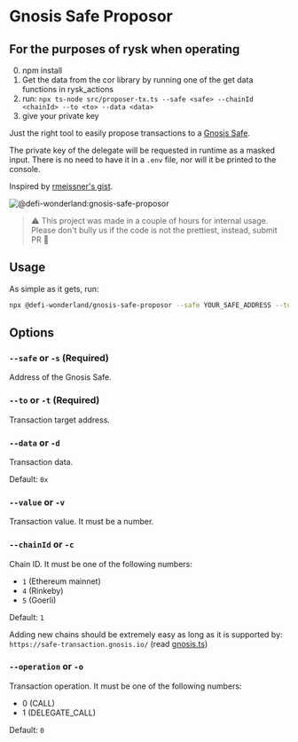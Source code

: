 # Gnosis Safe Proposor

## For the purposes of rysk when operating

0. npm install
1. Get the data from the cor library by running one of the get data functions in rysk_actions
2. run:
`npx ts-node src/proposer-tx.ts --safe <safe> --chainId <chainId> --to <to> --data <data>`
3. give your private key


Just the right tool to easily propose transactions to a [Gnosis Safe](https://gnosis-safe.io/).

The private key of the delegate will be requested in runtime as a masked input. There is no need to have it in a `.env` file, nor will it be printed to the console.

Inspired by [rmeissner's gist](https://gist.github.com/rmeissner/0fa5719dc6b306ba84ee34bebddc860b).

![@defi-wonderland:gnosis-safe-proposor](https://user-images.githubusercontent.com/84932007/191055124-1e635276-dc9a-40ab-9359-feeea29c5ac0.gif)

> :warning: This project was made in a couple of hours for internal usage. Please don't bully us if the code is not the prettiest, instead, submit PR 🙈

## Usage

As simple as it gets, run:
```bash
npx @defi-wonderland/gnosis-safe-proposor --safe YOUR_SAFE_ADDRESS --to YOUR_TARGET_ADDRESS --data YOUR_TX_DATA
```

## Options

### `--safe` or `-s` (Required)
Address of the Gnosis Safe.

### `--to` or `-t` (Required)
Transaction target address.

### `--data` or `-d`
Transaction data.

Default: `0x`

### `--value` or `-v`
Transaction value. It must be a number.

### `--chainId` or `-c`

Chain ID. It must be one of the following numbers:
* `1` (Ethereum mainnet)
* `4` (Rinkeby)
* `5` (Goerli)

Default: `1`

Adding new chains should be extremely easy as long as it is supported by: `https://safe-transaction.gnosis.io/` (read [gnosis.ts](https://github.com/defi-wonderland/gnosis-safe-proposor/blob/main/src/utils/gnosis.ts))

### `--operation` or `-o`

Transaction operation. It must be one of the following numbers:
* 0 (CALL)
* 1 (DELEGATE_CALL)

Default: `0`
